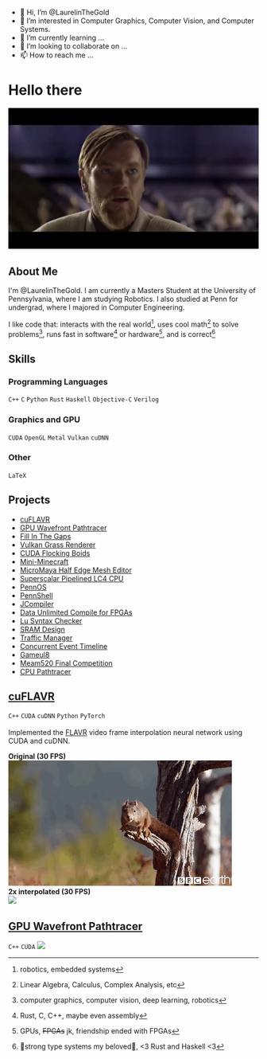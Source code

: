 - 👋 Hi, I’m @LaurelinTheGold
- 👀 I’m interested in Computer Graphics, Computer Vision, and Computer Systems. 
- 🌱 I’m currently learning ...
- 💞️ I’m looking to collaborate on ...
- 📫 How to reach me ...

<!---
LaurelinTheGold/LaurelinTheGold is a ✨ special ✨ repository because its `README.md` (this file) appears on your GitHub profile.
You can click the Preview link to take a look at your changes.
--->


# Hello there #
![](hellothere.jpg)

## About Me ##

I'm @LaurelinTheGold. I am currently a Masters Student at the University of Pennsylvania, where I am studying Robotics. I also studied at Penn for undergrad, where I majored in Computer Engineering.

I like code that: interacts with the real world[^1], uses cool math[^2] to solve problems[^3], runs fast in software[^4] or hardware[^5], and is correct[^6]

[^1]: robotics, embedded systems

[^2]: Linear Algebra, Calculus, Complex Analysis, etc

[^3]: computer graphics, computer vision, deep learning, robotics

[^4]: Rust, C, C++, maybe even assembly

[^5]: GPUs, ~~FPGAs~~ jk, friendship ended with FPGAs

[^6]: 🥰strong type systems my beloved🥰, <3 Rust and Haskell <3

## Skills ##
### Programming Languages ###
`C++` `C` `Python` `Rust` `Haskell` `Objective-C` `Verilog`
### Graphics and GPU ###
`CUDA` `OpenGL` `Metal` `Vulkan` `cuDNN`
### Other ###
`LaTeX`

## Projects ##

* [cuFLAVR](https://github.com/adityahota/CIS565-Final-Project-SlowMo)
* [GPU Wavefront Pathtracer](https://github.com/LaurelinTheGold/Project3-CUDA-Path-Tracer)
* [Fill In The Gaps]()
* [Vulkan Grass Renderer]()
* [CUDA Flocking Boids]()
* [Mini-Minecraft]()
* [MicroMaya Half Edge Mesh Editor]()
* [Superscalar Pipelined LC4 CPU]()
* [PennOS]()
* [PennShell]()
* [JCompiler]()
* [Data Unlimited Compile for FPGAs]()
* [Lu Syntax Checker]()
* [SRAM Design]()
* [Traffic Manager]()
* [Concurrent Event Timeline]()
* [Gameul8]()
* [Meam520 Final Competition]()
* [CPU Pathtracer]()

## [cuFLAVR](https://github.com/adityahota/CIS565-Final-Project-SlowMo) ## 
`C++` `CUDA` `cuDNN` `Python` `PyTorch` <br /> <br />
Implemented the [FLAVR](https://tarun005.github.io/FLAVR/) video frame interpolation neural network using CUDA and cuDNN.

**Original (30 FPS)**<br />
![](https://github.com/adityahota/CIS565-Final-Project-SlowMo/raw/master/visuals/squirrel.gif) <br />
**2x interpolated (30 FPS)**<br />
![](https://github.com/adityahota/CIS565-Final-Project-SlowMo/raw/master/visuals/squirrel_2x.gif) <br />

## [GPU Wavefront Pathtracer](https://github.com/LaurelinTheGold/Project3-CUDA-Path-Tracer) ##
`C++` `CUDA` 
![](https://github.com/LaurelinTheGold/Project3-CUDA-Path-Tracer/raw/main/finalRenders/ebon_final.png) <br />



<!-- ### Some Exposure ProgLangs###
`OCaml` `bash` `java` `Matlab/Simulink` `RISC-V`
### Some Exposure Other ###
`Control Theory` `Forward and Inverse Kinematics` `Networking` `Signal Processing`
### Operating Systems ###
`Linux` `MacOS` `Windows` -->
